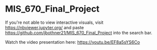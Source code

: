 # MIS_670_Final_Project

If you're not able to view interactive visuals, visit https://nbviewer.jupyter.org/ and paste https://github.com/jbothner21/MIS_670_Final_Project into the search bar.

Watch the video presentation here: https://youtu.be/EF8a5sYS6Co
